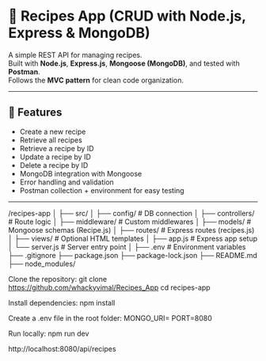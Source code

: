 # 🍲 Recipes App (CRUD with Node.js, Express & MongoDB)

A simple REST API for managing recipes.  
Built with **Node.js**, **Express.js**, **Mongoose (MongoDB)**, and tested with **Postman**.  
Follows the **MVC pattern** for clean code organization.

---

## 🚀 Features
- Create a new recipe  
- Retrieve all recipes  
- Retrieve a recipe by ID  
- Update a recipe by ID  
- Delete a recipe by ID  
- MongoDB integration with Mongoose  
- Error handling and validation  
- Postman collection + environment for easy testing  
---

/recipes-app
│
├── src/
│   ├── config/                # DB connection
│   ├── controllers/           # Route logic
│   ├── middleware/            # Custom middlewares
│   ├── models/                # Mongoose schemas (Recipe.js)
│   ├── routes/                # Express routes (recipes.js)
│   ├── views/                 # Optional HTML templates
│   ├── app.js                 # Express app setup
│   └── server.js              # Server entry point
│
├── .env                       # Environment variables
├── .gitignore
├── package.json
├── package-lock.json
├── README.md
├── node_modules/

Clone the repository:
git clone <https://github.com/whackyvimal/Recipes_App>
cd recipes-app

Install dependencies:
npm install

Create a .env file in the root folder:
MONGO_URI=<your MongoDB URI>
PORT=8080

Run locally:
npm run dev

http://localhost:8080/api/recipes